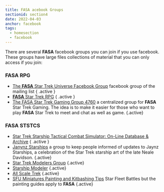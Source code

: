```yaml
---
title: FASA acebook Groups
sectionid: section4
date: 2022-04-03
anchor: facebook
tags: 
  - homesection
  - facebook
---
```

There are several **FASA** facebook groups you can join if you use facebook. These groups have large files collections of material that you can only access if you join:

### FASA RPG

- [The **FASA** Star Trek Universe Facebook Group](https://www.facebook.com/groups/197388154479/) facebook group of the mailing list { .active }
- [**FASA** Star Trek RPG](https://www.facebook.com/groups/fasastrpg) { .active }
- [The FASA Star Trek Gaming Group 4760](https://www.facebook.com/groups/1806450362982917) a centralized group for **FASA** Star Trek Gaming. The idea is to make it easier for those who want to play **FASA** Star Trek to meet and chat as well as game. {.active}

### FASA STSTCS

- [Star Trek Starship Tactical Combat Simulator: On-Line Database & Archive](https://www.facebook.com/groups/999526423421497/) { .active }
- [Janynz Starships](https://www.facebook.com/groups/211967500763519) a group to keep people informed of updates to Jaynz Starships, a celebration of the Star Trek starship art of the late Neale Davidson. {.active}
- [Star Trek Modelers Group](https://www.facebook.com/groups/startrekmodels) {.active}
- [Starship Modeler](https://www.facebook.com/groups/starshipmodeler) {.active}
- [All Scale Trek](https://www.facebook.com/officialallscaletrek) {.active}
- [SFU Miniatures Painting and Kitbashing Tips](https://www.facebook.com/groups/568564029852004) Star Fleet Battles but the painting guides apply to **FASA** {.active}


